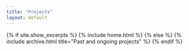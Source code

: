 ```yaml
---
title: "Projects"
layout: default
---
```


{% if site.show_excerpts %}
{% include home.html %}
{% else %}
{% include archive.html title="Past and ongoing projects" %}
{% endif %}
